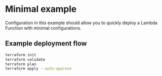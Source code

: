 # Minimal example

Configuration in this example should allow you to quickly deploy a Lambda Function with minimal configurations.

## Example deployment flow

```bash
terraform init
terraform validate
terraform plan
terraform apply --auto-approve
```
